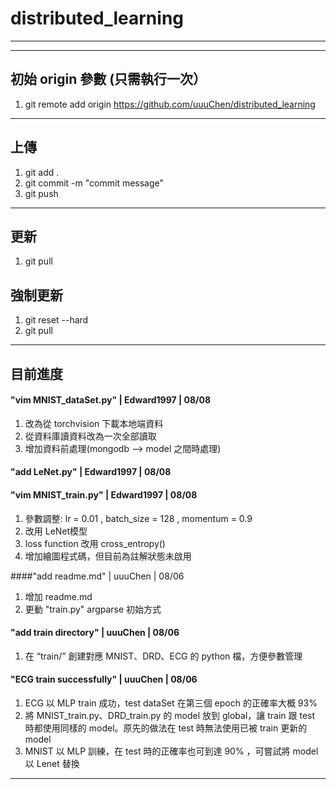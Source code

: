 ﻿# distributed_learning
--------------------------------------------
--------------------------------------------
## 初始 origin 參數 (只需執行一次）
1. git remote add origin https://github.com/uuuChen/distributed_learning  
--------------------------------------------
## 上傳
1. git add . <br>
2. git commit -m "commit message" <br>
3. git push <br>

--------------------------------------------
## 更新
1. git pull <br>

## 強制更新
1. git reset --hard <br>
2. git pull <br>

--------------------------------------------
## 目前進度

####  "vim MNIST_dataSet.py" | Edward1997 | 08/08
1. 改為從 torchvision 下載本地端資料
2. 從資料庫讀資料改為一次全部讀取
3. 增加資料前處理(mongodb --> model 之間時處理) 

####  "add LeNet.py" | Edward1997 | 08/08

####  "vim MNIST_train.py" | Edward1997 | 08/08
1. 參數調整: lr = 0.01 , batch_size = 128 , momentum = 0.9
2. 改用 LeNet模型
3. loss function 改用 cross_entropy()
4. 增加繪圖程式碼，但目前為註解狀態未啟用

####"add readme.md" | uuuChen | 08/06
1. 增加 readme.md 
2. 更動 "train.py" argparse 初始方式 

####  "add train directory" | uuuChen | 08/06
1. 在 “train/” 創建對應 MNIST、DRD、ECG 的 python 檔，方便參數管理<br>

#### "ECG train successfully" | uuuChen | 08/06
1. ECG 以 MLP train 成功，test dataSet 在第三個 epoch 的正確率大概 93%<br>
2. 將 MNIST_train.py、DRD_train.py 的 model 放到 global，讓 train 跟
 test 時都使用同樣的 model。原先的做法在 test 時無法使用已被 train 更新的 model<br>
3. MNIST 以 MLP 訓練，在 test 時的正確率也可到達 90% ，可嘗試將 model 以 Lenet 替換
--------------------------------------------
